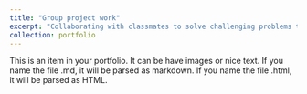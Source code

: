 ```yaml
---
title: "Group project work"
excerpt: "Collaborating with classmates to solve challenging problems together.<br/><img src='../images/portfolio1.png'>"
collection: portfolio
---
```


This is an item in your portfolio. It can be have images or nice text. If you name the file .md, it will be parsed as markdown. If you name the file .html, it will be parsed as HTML. 
